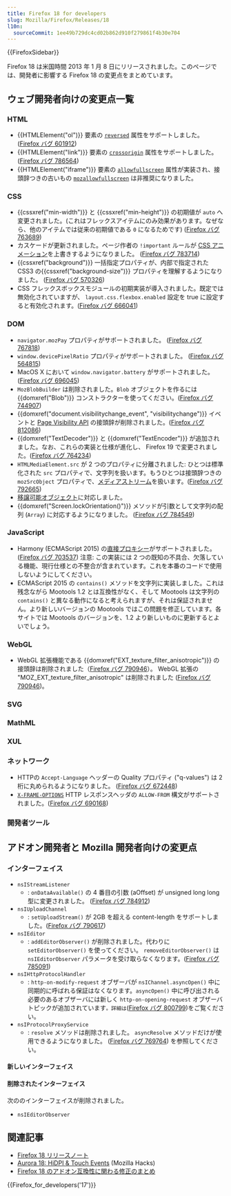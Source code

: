```yaml
---
title: Firefox 18 for developers
slug: Mozilla/Firefox/Releases/18
l10n:
  sourceCommit: 1ee49b729dc4cd02b862d910f279861f4b30e704
---
```


{{FirefoxSidebar}}

Firefox 18 は米国時間 2013 年 1 月 8 日にリリースされました。このページでは、開発者に影響する Firefox 18 の変更点をまとめています。

## ウェブ開発者向けの変更点一覧

### HTML

- {{HTMLElement("ol")}} 要素の [`reversed`](/ja/docs/Web/HTML/Element/ol#reversed) 属性をサポートしました。([Firefox バグ 601912](https://bugzil.la/601912))
- {{HTMLElement("link")}} 要素の [`crossorigin`](/ja/docs/Web/HTML/Element/link#crossorigin) 属性をサポートしました。([Firefox バグ 786564](https://bugzil.la/786564))
- {{HTMLElement("iframe")}} 要素の [`allowfullscreen`](/ja/docs/Web/HTML/Element/iframe#allowfullscreen) 属性が実装され、接頭辞つきの古いもの [`mozallowfullscreen`](/ja/docs/Web/HTML/Element/iframe#mozallowfullscreen) は非推奨になりました。

### CSS

- {{cssxref("min-width")}} と {{cssxref("min-height")}} の初期値が `auto` へ変更されました。(これはフレックスアイテムにのみ効果があります。なぜなら、他のアイテムでは従来の初期値である `0` になるためです) ([Firefox バグ 763689](https://bugzil.la/763689))
- カスケードが更新されました。ページ作者の `!important` ルールが [CSS アニメーション](/ja/docs/Web/CSS/CSS_Animations/Using_CSS_animations)を上書きするようになりました。 ([Firefox バグ 783714](https://bugzil.la/783714))
- {{cssxref("background")}} 一括指定プロパティが、内部で指定された CSS3 の{{cssxref("background-size")}} プロパティを理解するようになりました。 ([Firefox バグ 570326](https://bugzil.la/570326))
- CSS フレックスボックスモジュールの初期実装が導入されました。既定では無効化されていますが、 `layout.css.flexbox.enabled` 設定を true に設定すると有効化されます。([Firefox バグ 666041](https://bugzil.la/666041))

### DOM

- `navigator.mozPay` プロパティがサポートされました。 ([Firefox バグ 767818](https://bugzil.la/767818))
- `window.devicePixelRatio` プロパティがサポートされました。 ([Firefox バグ 564815](https://bugzil.la/564815))
- MacOS X において `window.navigator.battery` がサポートされました。 ([Firefox バグ 696045](https://bugzil.la/696045))
- `MozBlobBuilder` は削除されました。`Blob` オブジェクトを作るには {{domxref("Blob")}} コンストラクターを使ってください。([Firefox バグ 744907](https://bugzil.la/744907))
- {{domxref("document.visibilitychange_event", "visibilitychange")}} イベントと [Page Visibility API](/ja/docs/Web/API/Page_Visibility_API) の接頭辞が削除されました。([Firefox バグ 812086](https://bugzil.la/812086))
- {{domxref("TextDecoder")}} と {{domxref("TextEncoder")}} が追加されました。なお、これらの実装と仕様が進化し、 Firefox 19 で変更されました。([Firefox バグ 764234](https://bugzil.la/764234))
- `HTMLMediaElement.src` が 2 つのプロパティに分離されました: ひとつは標準化された `src` プロパティで、文字列を扱います。もうひとつは接頭辞つきの `mozSrcObject` プロパティで、[メディアストリーム](/ja/docs/Web/API/Media_Capture_and_Streams_API)を扱います。([Firefox バグ 792665](https://bugzil.la/792665))
- [移譲可能オブジェクト](/ja/docs/Web/API/Web_Workers_API/Using_web_workers#所有権の移譲によるデータの引き渡し（移譲可能オブジェクト）)に対応しました。
- {{domxref("Screen.lockOrientation()")}} メソッドが引数として文字列の配列 (`Array`) に対応するようになりました。 ([Firefox バグ 784549](https://bugzil.la/784549))

### JavaScript

- Harmony (ECMAScript 2015) の[直接プロキシー](/ja/docs/Web/JavaScript/Reference/Global_Objects/Proxy)がサポートされました。([Firefox バグ 703537](https://bugzil.la/703537)) 注意: この実装には 2 つの既知の不具合、欠落している機能、現行仕様との不整合が含まれています。これを本番のコードで使用しないようにしてください。
- ECMAScript 2015 の `contains()` メソッドを文字列に実装しました。これは残念ながら Mootools 1.2 とは互換性がなく、そして Mootools は文字列の `contains()` と異なる動作になると考えられますが、それは保証されません。より新しいバージョンの Mootools ではこの問題を修正しています。各サイトでは Mootools のバージョンを、1.2 より新しいものに更新するとよいでしょう。

### WebGL

- WebGL 拡張機能である {{domxref("EXT_texture_filter_anisotropic")}} の接頭辞は削除されました（[Firefox バグ 790946](https://bugzil.la/790946)）。 WebGL 拡張の "MOZ_EXT_texture_filter_anisotropic" は削除されました ([Firefox バグ 790946](https://bugzil.la/790946))。

### SVG

### MathML

### XUL

### ネットワーク

- HTTPの `Accept-Language` ヘッダーの Quality プロパティ ("q-values") は 2 桁に丸められるようになりました。 ([Firefox バグ 672448](https://bugzil.la/672448))
- [`X-FRAME-OPTIONS`](/ja/docs/Web/HTTP/Headers/X-Frame-Options) HTTP レスポンスヘッダの `ALLOW-FROM` 構文がサポートされました。([Firefox バグ 690168](https://bugzil.la/690168))

### 開発者ツール

## アドオン開発者と Mozilla 開発者向けの変更点

### インターフェイス

- `nsIStreamListener`
  - : `onDataAvailable()` の 4 番目の引数 (aOffset) が unsigned long long 型に変更されました。 ([Firefox バグ 784912](https://bugzil.la/784912))
- `nsIUploadChannel`
  - : `setUploadStream()` が 2GB を超える content-length をサポートしました。([Firefox バグ 790617](https://bugzil.la/790617))
- `nsIEditor`
  - : `addEditorObserver()` が削除されました。代わりに `setEditorObserver()` を使ってください。 `removeEditorObserver()` は `nsIEditorObserver` パラメータを受け取らなくなります。([Firefox バグ 785091](https://bugzil.la/785091))
- `nsIHttpProtocolHandler`
  - : `http-on-modify-request` オブザーバが `nsIChannel.asyncOpen()` 中に同期的に呼ばれる保証はなくなります。`asyncOpen()` 中に呼び出される必要のあるオブザーバには新しく `http-on-opening-request` オブザーバトピックが追加されています`。詳細は`([Firefox バグ 800799](https://bugzil.la/800799))をご覧ください。
- `nsIProtocolProxyService`
  - : `resolve` メソッドは削除されました。 `asyncResolve` メソッドだけが使用できるようになりました。 ([Firefox バグ 769764](https://bugzil.la/769764)) を参照してください。

#### 新しいインターフェイス

#### 削除されたインターフェイス

次ののインターフェイスが削除されました。

- `nsIEditorObserver`

## 関連記事

- [Firefox 18 リリースノート](https://website-archive.mozilla.org/www.mozilla.org/firefox_releasenotes/en-us/firefox/18.0beta/releasenotes/)
- [Aurora 18: HiDPI & Touch Events](https://hacks.mozilla.org/2012/10/aurora-18-hidpi-touch-events/) (Mozilla Hacks)
- [Firefox 18 のアドオン互換性に関わる修正のまとめ](https://dev.mozilla.jp/2012/12/firefox-18-addon-compatibility/)

{{Firefox_for_developers('17')}}
